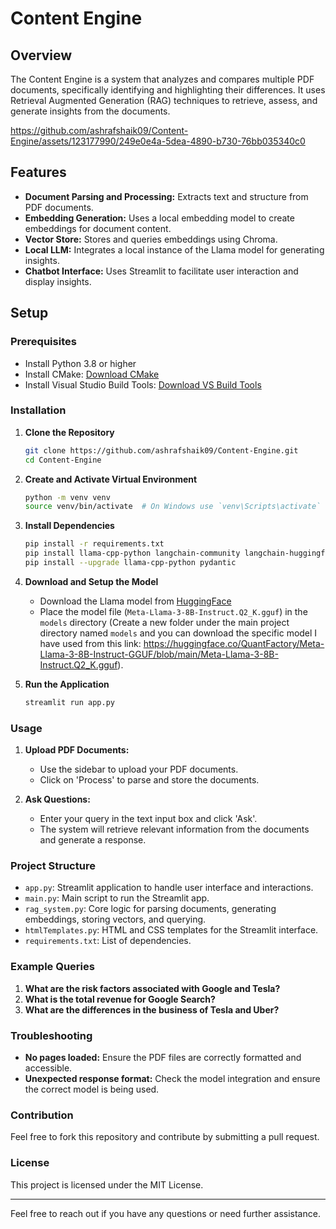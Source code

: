 # Content Engine

## Overview

The Content Engine is a system that analyzes and compares multiple PDF documents, specifically identifying and highlighting their differences. It uses Retrieval Augmented Generation (RAG) techniques to retrieve, assess, and generate insights from the documents.



https://github.com/ashrafshaik09/Content-Engine/assets/123177990/249e0e4a-5dea-4890-b730-76bb035340c0



## Features

- **Document Parsing and Processing:** Extracts text and structure from PDF documents.
- **Embedding Generation:** Uses a local embedding model to create embeddings for document content.
- **Vector Store:** Stores and queries embeddings using Chroma.
- **Local LLM:** Integrates a local instance of the Llama model for generating insights.
- **Chatbot Interface:** Uses Streamlit to facilitate user interaction and display insights.

## Setup

### Prerequisites

- Install Python 3.8 or higher
- Install CMake: [Download CMake](https://cmake.org/download/)
- Install Visual Studio Build Tools: [Download VS Build Tools](https://visualstudio.microsoft.com/visual-cpp-build-tools/)

### Installation

1. **Clone the Repository**

    ```bash
    git clone https://github.com/ashrafshaik09/Content-Engine.git
    cd Content-Engine

    ```

2. **Create and Activate Virtual Environment**

    ```bash
    python -m venv venv
    source venv/bin/activate  # On Windows use `venv\Scripts\activate`
    ```

3. **Install Dependencies**

    ```bash
    pip install -r requirements.txt
    pip install llama-cpp-python langchain-community langchain-huggingface
    pip install --upgrade llama-cpp-python pydantic
    ```

4. **Download and Setup the Model**

    - Download the Llama model from [HuggingFace](https://huggingface.co/)
    - Place the model file (`Meta-Llama-3-8B-Instruct.Q2_K.gguf`) in the `models` directory (Create a new folder under the main project directory named `models` and you can download the specific model I have used from this link: https://huggingface.co/QuantFactory/Meta-Llama-3-8B-Instruct-GGUF/blob/main/Meta-Llama-3-8B-Instruct.Q2_K.gguf).

5. **Run the Application**

    ```bash
    streamlit run app.py
    ```

### Usage

1. **Upload PDF Documents:**

    - Use the sidebar to upload your PDF documents.
    - Click on 'Process' to parse and store the documents.

2. **Ask Questions:**

    - Enter your query in the text input box and click 'Ask'.
    - The system will retrieve relevant information from the documents and generate a response.

### Project Structure

- `app.py`: Streamlit application to handle user interface and interactions.
- `main.py`: Main script to run the Streamlit app.
- `rag_system.py`: Core logic for parsing documents, generating embeddings, storing vectors, and querying.
- `htmlTemplates.py`: HTML and CSS templates for the Streamlit interface.
- `requirements.txt`: List of dependencies.

### Example Queries

1. **What are the risk factors associated with Google and Tesla?**
2. **What is the total revenue for Google Search?**
3. **What are the differences in the business of Tesla and Uber?**

### Troubleshooting

- **No pages loaded:** Ensure the PDF files are correctly formatted and accessible.
- **Unexpected response format:** Check the model integration and ensure the correct model is being used.

### Contribution

Feel free to fork this repository and contribute by submitting a pull request.

### License

This project is licensed under the MIT License.

---

Feel free to reach out if you have any questions or need further assistance.
